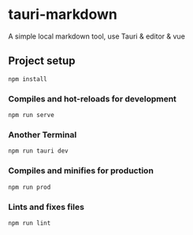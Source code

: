 # tauri-markdown
A simple local markdown tool, use Tauri &amp; editor &amp; vue

## Project setup

```
npm install
```

### Compiles and hot-reloads for development

```
npm run serve
```
### Another Terminal

```
npm run tauri dev
```

### Compiles and minifies for production

```
npm run prod
```

### Lints and fixes files

```
npm run lint
```
